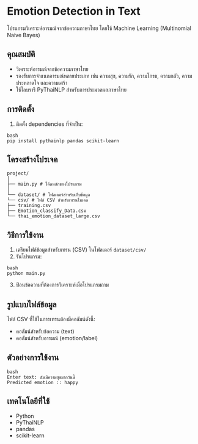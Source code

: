 # Emotion Detection in Text

โปรแกรมวิเคราะห์อารมณ์จากข้อความภาษาไทย โดยใช้ Machine Learning (Multinomial Naive Bayes)

## คุณสมบัติ
- วิเคราะห์อารมณ์จากข้อความภาษาไทย
- รองรับการจำแนกอารมณ์หลายประเภท เช่น ความสุข, ความรัก, ความโกรธ, ความกลัว, ความประหลาดใจ และความเศร้า
- ใช้ไลบรารี PyThaiNLP สำหรับการประมวลผลภาษาไทย

## การติดตั้ง

1. ติดตั้ง dependencies ที่จำเป็น:

```
bash
pip install pythainlp pandas scikit-learn
```

## โครงสร้างโปรเจค

```
project/
│
├── main.py # โค้ดหลักของโปรแกรม
│
└── dataset/ # โฟลเดอร์สำหรับเก็บข้อมูล
└── csv/ # ไฟล์ CSV สำหรับเทรนโมเดล
├── training.csv
├── Emotion_classify_Data.csv
└── thai_emotion_dataset_large.csv
```

## วิธีการใช้งาน

1. เตรียมไฟล์ข้อมูลสำหรับเทรน (CSV) ในโฟลเดอร์ `dataset/csv/`
2. รันโปรแกรม:

```
bash
python main.py
```

3. ป้อนข้อความที่ต้องการวิเคราะห์เมื่อโปรแกรมถาม

## รูปแบบไฟล์ข้อมูล
ไฟล์ CSV ที่ใช้ในการเทรนต้องมีคอลัมน์ดังนี้:
- คอลัมน์สำหรับข้อความ (text)
- คอลัมน์สำหรับอารมณ์ (emotion/label)

## ตัวอย่างการใช้งาน

```
bash
Enter text: ฉันมีความสุขมากวันนี้
Predicted emotion :: happy
```

## เทคโนโลยีที่ใช้
- Python
- PyThaiNLP
- pandas
- scikit-learn